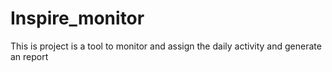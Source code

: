 # Inspire_monitor
This is project is a tool to monitor and assign the daily activity and generate an report 
